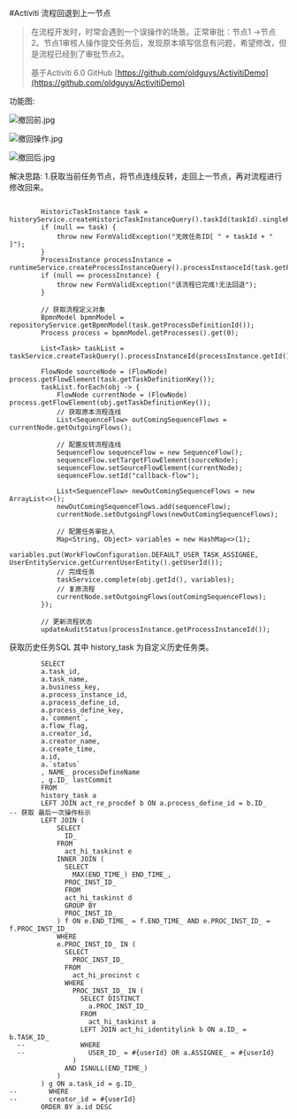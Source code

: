 #Activiti 流程回退到上一节点

> 在流程开发时，时常会遇到一个误操作的场景。正常审批：节点1 ->节点2。节点1审核人操作提交任务后，发现原本填写信息有问题，希望修改，但是流程已经到了审批节点2。
>
> 基于Activiti 6.0
> GitHub  [https://github.com/oldguys/ActivitiDemo](https://github.com/oldguys/ActivitiDemo)

功能图:

![撤回前.jpg](https://upload-images.jianshu.io/upload_images/14387783-d5e58cd88a0d50d0.jpg?imageMogr2/auto-orient/strip%7CimageView2/2/w/1240)

![撤回操作.jpg](https://upload-images.jianshu.io/upload_images/14387783-cde8504051ef7d49.jpg?imageMogr2/auto-orient/strip%7CimageView2/2/w/1240)

![撤回后.jpg](https://upload-images.jianshu.io/upload_images/14387783-68bd9176a65606f3.jpg?imageMogr2/auto-orient/strip%7CimageView2/2/w/1240)

解决思路:
1.获取当前任务节点，将节点连线反转，走回上一节点，再对流程进行修改回来。

```

        HistoricTaskInstance task = historyService.createHistoricTaskInstanceQuery().taskId(taskId).singleResult();
        if (null == task) {
            throw new FormValidException("无效任务ID[ " + taskId + " ]");
        }
        ProcessInstance processInstance = runtimeService.createProcessInstanceQuery().processInstanceId(task.getProcessInstanceId()).singleResult();
        if (null == processInstance) {
            throw new FormValidException("该流程已完成!无法回退");
        }

        // 获取流程定义对象
        BpmnModel bpmnModel = repositoryService.getBpmnModel(task.getProcessDefinitionId());
        Process process = bpmnModel.getProcesses().get(0);

        List<Task> taskList = taskService.createTaskQuery().processInstanceId(processInstance.getId()).list();

        FlowNode sourceNode = (FlowNode) process.getFlowElement(task.getTaskDefinitionKey());
        taskList.forEach(obj -> {
            FlowNode currentNode = (FlowNode) process.getFlowElement(obj.getTaskDefinitionKey());
            // 获取原本流程连线
            List<SequenceFlow> outComingSequenceFlows = currentNode.getOutgoingFlows();

            // 配置反转流程连线
            SequenceFlow sequenceFlow = new SequenceFlow();
            sequenceFlow.setTargetFlowElement(sourceNode);
            sequenceFlow.setSourceFlowElement(currentNode);
            sequenceFlow.setId("callback-flow");

            List<SequenceFlow> newOutComingSequenceFlows = new ArrayList<>();
            newOutComingSequenceFlows.add(sequenceFlow);
            currentNode.setOutgoingFlows(newOutComingSequenceFlows);

            // 配置任务审批人
            Map<String, Object> variables = new HashMap<>(1);
            variables.put(WorkFlowConfiguration.DEFAULT_USER_TASK_ASSIGNEE, UserEntityService.getCurrentUserEntity().getUserId());
            // 完成任务
            taskService.complete(obj.getId(), variables);
            // 复原流程
            currentNode.setOutgoingFlows(outComingSequenceFlows);
        });

        // 更新流程状态
        updateAuditStatus(processInstance.getProcessInstanceId());
```

获取历史任务SQL
其中 history_task  为自定义历史任务类。
```
        SELECT
        a.task_id,
        a.task_name,
        a.business_key,
        a.process_instance_id,
        a.process_define_id,
        a.process_define_key,
        a.`comment`,
        a.flow_flag,
        a.creator_id,
        a.creator_name,
        a.create_time,
        a.id,
        a.`status`
        , NAME_ processDefineName
        , g.ID_ lastCommit
        FROM
        history_task a
        LEFT JOIN act_re_procdef b ON a.process_define_id = b.ID_
-- 获取 最后一次操作标示
        LEFT JOIN (
            SELECT
              ID_
            FROM
              act_hi_taskinst e
            INNER JOIN (
              SELECT
                MAX(END_TIME_) END_TIME_,
              PROC_INST_ID_
              FROM
              act_hi_taskinst d
              GROUP BY
              PROC_INST_ID_
            ) f ON e.END_TIME_ = f.END_TIME_ AND e.PROC_INST_ID_ = f.PROC_INST_ID_
            WHERE
            e.PROC_INST_ID_ IN (
              SELECT
                PROC_INST_ID_
              FROM
                act_hi_procinst c
              WHERE
                PROC_INST_ID_ IN (
                  SELECT DISTINCT
                    a.PROC_INST_ID_
                  FROM
                    act_hi_taskinst a
                  LEFT JOIN act_hi_identitylink b ON a.ID_ = b.TASK_ID_
  --              WHERE
  --                USER_ID_ = #{userId} OR a.ASSIGNEE_ = #{userId}
                )
              AND ISNULL(END_TIME_)
            )
        ) g ON a.task_id = g.ID_
--        WHERE
--        creator_id = #{userId}
        ORDER BY a.id DESC
```
